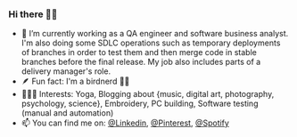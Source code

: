 ### Hi there 👋🏻

- 🔭 I’m currently working as a QA engineer and software business analyst. I'm also doing some SDLC operations such as temporary deployments of branches in order to test them and then merge code in stable branches before the final release. My job also includes parts of a delivery manager's role.
- 🪶 Fun fact: I'm a birdnerd 🪹🦉
- 🧘🏽‍♀️ Interests: Yoga, Blogging about {music, digital art, photography, psychology, science}, Embroidery, PC building, Software testing (manual and automation)
- 📫 You can find me on: [@Linkedin](https://www.linkedin.com/akouim), [@Pinterest](https://www.pinterest.com/dpkgme/), [@Spotify](https://open.spotify.com/user/akmz)
